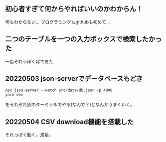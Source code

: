## 初心者すぎて何からやればいいのかわからん！

何もわからない...
プログラミングもgithubも初めて...

## 二つのテーブルを一つの入力ボックスで検索したかった
一応それっぽくはできた

## 20220503 json-serverでデータベースもどき
```
npx json-server --watch src/data/db.json -p 4000
yarn dev
```
をそれぞれ別のターミナルでやる(なんで？)となんかうまくいく。

## 20220504 CSV download機能を搭載した
それっぽく動く。満足。
